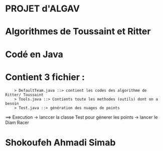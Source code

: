 # PROJET d'ALGAV
# Algorithmes de Toussaint et Ritter
# Codé en Java
# Contient 3 fichier :
		> DefaultTeam.java ::> contient les codes des algorithme de Ritter/ Toussaint
		> Tools.java ::> Contients toute les methodes (outils) dont on a besoin
		> Test.java ::> génération des nuages de points


==> Execution -> lanccer la classe Test pour génerer les points
				  -> lancer le Diam Racer
				  
# Shokoufeh Ahmadi Simab
	